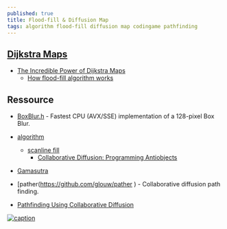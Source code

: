 ```yaml
---
published: true
title: Flood-fill & Diffusion Map
tags: algorithm flood-fill diffusion map codingame pathfinding
---
```

## [Dijkstra Maps](http://www.roguebasin.com/index.php/Dijkstra_Maps_Visualized)
- [The Incredible Power of Dijkstra Maps](http://www.roguebasin.com/index.php/The_Incredible_Power_of_Dijkstra_Maps)
	- [How flood-fill algorithm works](https://github.com/azsdaja/FloodSpill-CSharp/wiki)

## Ressource

- [BoxBlur.h](https://github.com/komrad36/BoxBlur/blob/master/BoxBlur.h) - Fastest CPU (AVX/SSE) implementation of a 128-pixel Box Blur.

- [algorithm](https://en.wikipedia.org/wiki/Flood_fill)
	- [scanline fill](https://en.wikipedia.org/wiki/Flood_fill#Scanline_fill)
		- [Collaborative Diffusion: Programming Antiobjects](https://home.cs.colorado.edu/~ralex/papers/PDF/OOPSLA06antiobjects.pdf)

- [Gamasutra](https://www.gamasutra.com/blogs/TylerGlaiel/20121007/178966/Some_experiments_in_pathfinding__AI.php)

    
- [pather(https://github.com/glouw/pather ) - Collaborative diffusion path finding.
- [Pathfinding Using Collaborative Diffusion ](http://ramblingsofagamedevstudent.blogspot.com/2013/11/for-my-honours-project-this-year-at.html)

[![caption](http://www.roguebasin.com/images/8/8c/Dijk_range.png)](http://www.roguebasin.com/index.php/Dijkstra_Maps_Visualized)
